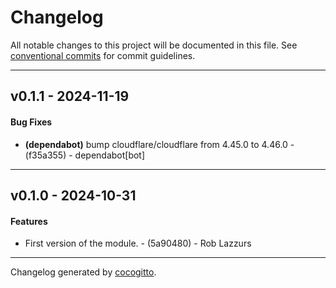 # Changelog
All notable changes to this project will be documented in this file. See [conventional commits](https://www.conventionalcommits.org/) for commit guidelines.

- - -
## v0.1.1 - 2024-11-19
#### Bug Fixes
- **(dependabot)** bump cloudflare/cloudflare from 4.45.0 to 4.46.0 - (f35a355) - dependabot[bot]

- - -

## v0.1.0 - 2024-10-31
#### Features
- First version of the module. - (5a90480) - Rob Lazzurs

- - -

Changelog generated by [cocogitto](https://github.com/cocogitto/cocogitto).